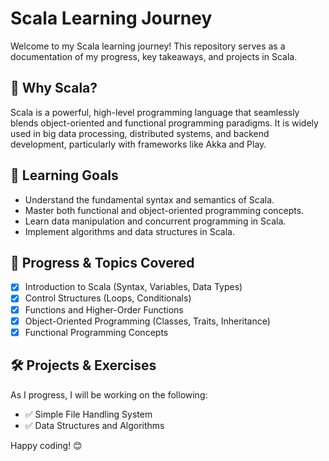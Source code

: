 # Scala Learning Journey

Welcome to my Scala learning journey! This repository serves as a documentation of my progress, key takeaways, and projects in Scala.

## 🚀 Why Scala?
Scala is a powerful, high-level programming language that seamlessly blends object-oriented and functional programming paradigms. It is widely used in big data processing, distributed systems, and backend development, particularly with frameworks like Akka and Play.

## 📌 Learning Goals
- Understand the fundamental syntax and semantics of Scala.
- Master both functional and object-oriented programming concepts.
- Learn data manipulation and concurrent programming in Scala.
- Implement algorithms and data structures in Scala.

## 📂 Progress & Topics Covered
- [x] Introduction to Scala (Syntax, Variables, Data Types)
- [x] Control Structures (Loops, Conditionals)
- [x] Functions and Higher-Order Functions
- [x] Object-Oriented Programming (Classes, Traits, Inheritance)
- [x] Functional Programming Concepts

## 🛠️ Projects & Exercises
As I progress, I will be working on the following:
- ✅ Simple File Handling System
- ✅ Data Structures and Algorithms

Happy coding! 😊

